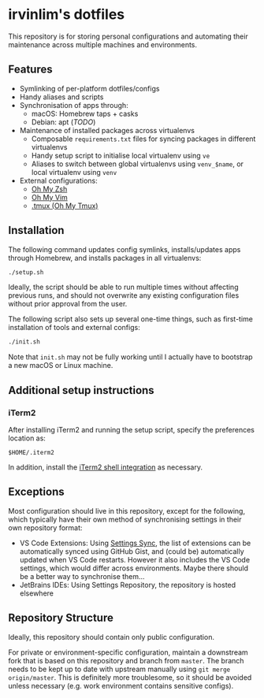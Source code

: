 # irvinlim's dotfiles

This repository is for storing personal configurations and automating their maintenance across multiple machines and environments.

## Features

- Symlinking of per-platform dotfiles/configs
- Handy aliases and scripts
- Synchronisation of apps through:
  - macOS: Homebrew taps + casks
  - Debian: apt (_TODO_)
- Maintenance of installed packages across virtualenvs
  - Composable `requirements.txt` files for syncing packages in different virtualenvs
  - Handy setup script to initialise local virtualenv using `ve`
  - Aliases to switch between global virtualenvs using `venv_$name`, or local virtualenv using `venv`
- External configurations:
  - [Oh My Zsh](https://github.com/robbyrussell/oh-my-zsh)
  - [Oh My Vim](https://github.com/liangxianzhe/oh-my-vim)
  - [.tmux (Oh My Tmux)](https://github.com/gpakosz/.tmux)

## Installation

The following command updates config symlinks, installs/updates apps through Homebrew, and installs packages in all virtualenvs:

```sh
./setup.sh
```

Ideally, the script should be able to run multiple times without affecting previous runs, and should not overwrite any existing configuration files without prior approval from the user.

The following script also sets up several one-time things, such as first-time installation of tools and external configs:

```sh
./init.sh
```

Note that `init.sh` may not be fully working until I actually have to bootstrap a new macOS or Linux machine.

## Additional setup instructions

### iTerm2

After installing iTerm2 and running the setup script, specify the preferences location as:

```
$HOME/.iterm2
```

In addition, install the [iTerm2 shell integration](https://www.iterm2.com/documentation-shell-integration.html) as necessary.

## Exceptions

Most configuration should live in this repository, except for the following, which typically have their own method of synchronising settings in their own repository format:

- VS Code Extensions: Using [Settings Sync](https://marketplace.visualstudio.com/items?itemName=Shan.code-settings-sync), the list of extensions can be automatically synced using GitHub Gist, and (could be) automatically updated when VS Code restarts. However it also includes the VS Code settings, which would differ across environments. Maybe there should be a better way to synchronise them...
- JetBrains IDEs: Using Settings Repository, the repository is hosted elsewhere

## Repository Structure

Ideally, this repository should contain only public configuration.

For private or environment-specific configuration, maintain a downstream fork that is based on this repository and branch from `master`. The branch needs to be kept up to date with upstream manually using `git merge origin/master`. This is definitely more troublesome, so it should be avoided unless necessary (e.g. work environment contains sensitive configs).
